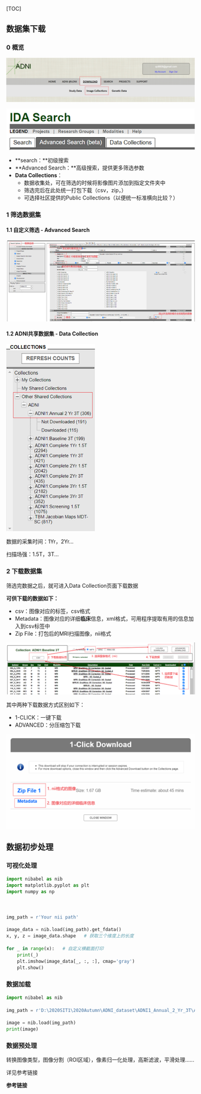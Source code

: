[TOC]





## 数据集下载

### 0 概览

<img src="image-20201217010727035.png" alt="image-20201217010727035" style="zoom:50%;" />



![image-20201217015620126](image-20201217015620126.png)

- **search：**初级搜索
- **Advanced Search：**高级搜索，提供更多筛选参数
- **Data Collections**：
  - 数据收集处，可在筛选的时候将影像图片添加到指定文件夹中
  - 筛选完后在此处统一打包下载（csv，zip，）
  - 可选择社区提供的Public Collections（以便统一标准横向比较？）



### 1 筛选数据集

#### 1.1 自定义筛选 - Advanced Search

![image-20201217025900572](image-20201217025900572.png)



#### 1.2 ADNI共享数据集 - Data Collection

<img src="image-20201217022228495.png" alt="image-20201217022228495" style="zoom:80%;" />

数据的采集时间：1Yr，2Yr...

扫描场强：1.5T，3T...



### 2 下载数据集

筛选完数据之后，就可进入Data Collection页面下载数据

**可供下载的数据如下：**

- csv：图像对应的标签，csv格式
- Metadata：图像对应的详细**临床**信息，xml格式，可用程序提取有用的信息加入到csv标签中
- Zip File：打包后的MRI扫描图像，nii格式



![image-20201217020901555](image-20201217020901555.png)



其中两种下载数据方式区别如下：

- 1-CLICK：一键下载
- ADVANCED：分压缩包下载



<img src="image-20201217020548122.png" alt="image-20201217020548122" style="zoom:67%;" />

## 数据初步处理

### 可视化处理

```python
import nibabel as nib
import matplotlib.pyplot as plt
import numpy as np



img_path = r'Your nii path'

image_data = nib.load(img_path).get_fdata() 
x, y, z = image_data.shape   # 获取三个维度上的长度

for _ in range(x):   # 自定义横截面打印
    print(_)
    plt.imshow(image_data[_, :, :], cmap='gray')
    plt.show()
```



### 数据加载

```python
import nibabel as nib

img_path = r'D:\2020SIT1\2020Autumn\ADNI_dataset\ADNI1_Annual_2_Yr_3T\ADNI\002_S_1261\MPR____N3__Scaled\2008-05-27_18_41_16.0\S60591\ADNI_002_S_1261_MR_MPR____N3__Scaled_Br_20081224110926692_S60591_I132220.nii'

image = nib.load(img_path)
print(image)
```



### 数据预处理

转换图像类型，图像分割（ROI区域），像素归一化处理，高斯滤波，平滑处理......

详见参考链接













**参考链接**



[ADNI术语汇总]: https://blog.csdn.net/Houchaoqun_XMU/article/details/83617747?utm_medium=distribute.pc_relevant.none-task-blog-BlogCommendFromBaidu-5.control&amp;depth_1-utm_source=distribute.pc_relevant.none-task-blog-BlogCommendFromBaidu-5.control
[ADNI数据集下载]: https://blog.csdn.net/taylent/article/details/106854055?utm_medium=distribute.pc_relevant.none-task-blog-title-3&amp;spm=1001.2101.3001.4242
[ADNI数据预处理]: https://blog.csdn.net/houchaoqun_xmu/article/details/79679288?utm_medium=distribute.pc_relevant.none-task-blog-title-2&amp;spm=1001.2101.3001.4242
[SimpleITK库 - 医学图像处理]: https://blog.csdn.net/jancis/article/details/105580486
[读取nii]: https://www.cnblogs.com/dyc99/p/12539365.html

